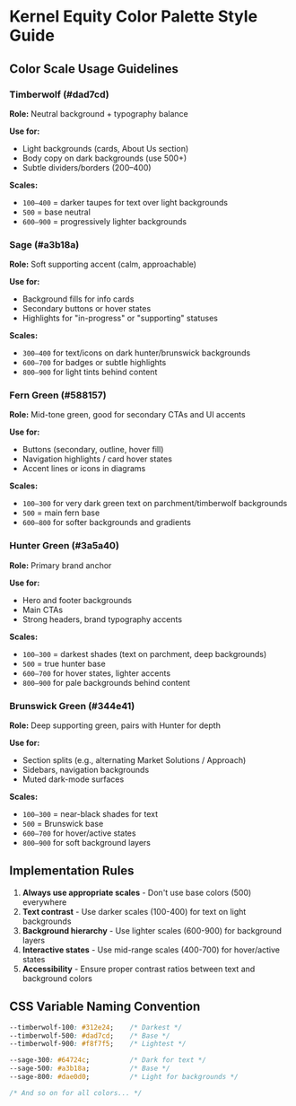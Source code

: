 # Kernel Equity Color Palette Style Guide

## Color Scale Usage Guidelines

### Timberwolf (#dad7cd)
**Role:** Neutral background + typography balance

**Use for:**
- Light backgrounds (cards, About Us section)
- Body copy on dark backgrounds (use 500+)
- Subtle dividers/borders (200–400)

**Scales:**
- `100–400` = darker taupes for text over light backgrounds
- `500` = base neutral
- `600–900` = progressively lighter backgrounds

### Sage (#a3b18a)
**Role:** Soft supporting accent (calm, approachable)

**Use for:**
- Background fills for info cards
- Secondary buttons or hover states
- Highlights for "in-progress" or "supporting" statuses

**Scales:**
- `300–400` for text/icons on dark hunter/brunswick backgrounds
- `600–700` for badges or subtle highlights
- `800–900` for light tints behind content

### Fern Green (#588157)
**Role:** Mid-tone green, good for secondary CTAs and UI accents

**Use for:**
- Buttons (secondary, outline, hover fill)
- Navigation highlights / card hover states
- Accent lines or icons in diagrams

**Scales:**
- `100–300` for very dark green text on parchment/timberwolf backgrounds
- `500` = main fern base
- `600–800` for softer backgrounds and gradients

### Hunter Green (#3a5a40)
**Role:** Primary brand anchor

**Use for:**
- Hero and footer backgrounds
- Main CTAs
- Strong headers, brand typography accents

**Scales:**
- `100–300` = darkest shades (text on parchment, deep backgrounds)
- `500` = true hunter base
- `600–700` for hover states, lighter accents
- `800–900` for pale backgrounds behind content

### Brunswick Green (#344e41)
**Role:** Deep supporting green, pairs with Hunter for depth

**Use for:**
- Section splits (e.g., alternating Market Solutions / Approach)
- Sidebars, navigation backgrounds
- Muted dark-mode surfaces

**Scales:**
- `100–300` = near-black shades for text
- `500` = Brunswick base
- `600–700` for hover/active states
- `800–900` for soft background layers

## Implementation Rules

1. **Always use appropriate scales** - Don't use base colors (500) everywhere
2. **Text contrast** - Use darker scales (100-400) for text on light backgrounds
3. **Background hierarchy** - Use lighter scales (600-900) for background layers
4. **Interactive states** - Use mid-range scales (400-700) for hover/active states
5. **Accessibility** - Ensure proper contrast ratios between text and background colors

## CSS Variable Naming Convention

```css
--timberwolf-100: #312e24;    /* Darkest */
--timberwolf-500: #dad7cd;    /* Base */
--timberwolf-900: #f8f7f5;    /* Lightest */

--sage-300: #64724c;          /* Dark for text */
--sage-500: #a3b18a;          /* Base */
--sage-800: #dae0d0;          /* Light for backgrounds */

/* And so on for all colors... */
```
